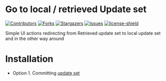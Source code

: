 # Go to local / retrieved Update set

[![Contributors][contributors-shield]][contributors-url]
[![Forks][forks-shield]][forks-url]
[![Stargazers][stars-shield]][stars-url]
[![Issues][issues-shield]][issues-url]
[![license-shield]][license-url]

Simple UI actions redirecting from Retrieved update set to local update set and in the other way around

# Installation

- Option 1. Committing [update set](./releases/go_to_set_100.xml)

[contributors-shield]: https://img.shields.io/github/contributors/AlexAlvarez092/SN-Go-To-Local-Retrieved.svg?style=for-the-badge
[contributors-url]: https://github.com/AlexAlvarez092/SN-Go-To-Local-Retrieved/graphs/contributors

[forks-shield]: https://img.shields.io/github/forks/AlexAlvarez092/SN-Go-To-Local-Retrieved.svg?style=for-the-badge
[forks-url]: https://github.com/AlexAlvarez092/SN-Go-To-Local-Retrieved/network/members

[stars-shield]: https://img.shields.io/github/stars/AlexAlvarez092/SN-Go-To-Local-Retrieved.svg?style=for-the-badge
[stars-url]: https://github.com/gAlexAlvarez092/SN-Go-To-Local-Retrieved/stargazers

[issues-shield]: https://img.shields.io/github/issues/AlexAlvarez092/SN-Go-To-Local-Retrieved.svg?style=for-the-badge
[issues-url]: https://github.com/AlexAlvarez092/SN-Go-To-Local-Retrieved/issues

[license-shield]: https://img.shields.io/github/license/AlexAlvarez092/SN-Go-To-Local-Retrieved.svg?style=for-the-badge
[license-url]: https://github.com/AlexAlvarez092/SN-Go-To-Local-Retrieved/blob/master/LICENSE.txt
